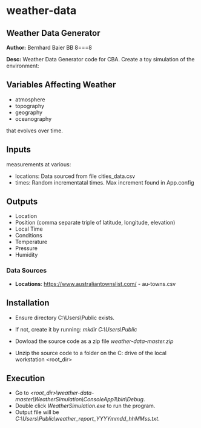 # weather-data
## Weather Data Generator

**Author:** Bernhard Baier BB 8===8

**Desc:** Weather Data Generator code for CBA. Create a toy simulation of the environment:

## Variables Affecting Weather
- atmosphere
- topography
- geography
- oceanography

that evolves over time. 

## Inputs 
measurements at various:
- locations: Data sourced from file cities_data.csv
- times: Random incrementatal times. Max increment found in App.config

## Outputs
- Location 
- Position (comma separate triple of latitude, longitude, elevation)
- Local Time 
- Conditions 
- Temperature 
- Pressure 
- Humidity

### Data Sources
- **Locations**: https://www.australiantownslist.com/ - au-towns.csv


## Installation
 - Ensure directory C:\Users\Public exists. 
 - If not, create it by running: _mkdir C:\Users\Public_
      
 - Dowload the source code as a zip file _weather-data-master.zip_
 - Unzip the source code to a folder on the C: drive of the local workstation <root_dir>
 
## Execution
 - Go to _<root_dir>\weather-data-master\WeatherSimulation\ConsoleApp1\bin\Debug_.
 - Double click _WeatherSimulation.exe_ to run the program.
 - Output file will be _C:\Users\Public\weather_report_YYYYmmdd_hhMMss.txt_.
 
